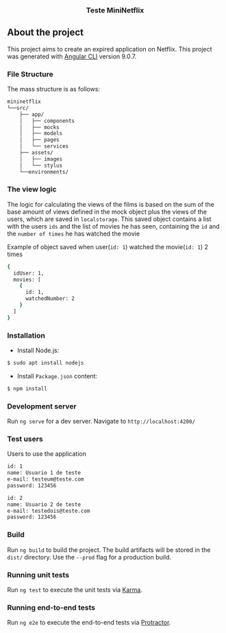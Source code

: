 <p align="center">
  <h3 align="center">Teste MiniNetflix</h3>
</p>

## About the project

This project aims to create an expired application on Netflix. This project was generated with [Angular CLI](https://github.com/angular/angular-cli) version 9.0.7.

### File Structure

The mass structure is as follows:

```bash
mininetflix
└──src/
    ├── app/
    │   ├── components
    │   ├── mocks
    │   ├── models
    │   ├── pages
    │   └── services
    ├── assets/
    │   ├── images
    │   └── stylus
    └──environments/
```


### The view logic

The logic for calculating the views of the films is based on the sum of the base amount of views defined in the mock object plus the views of the users, which are saved in `localstorage`. This saved object contains a list with the users `ids` and the list of movies he has seen, containing the `id` and the `number of times` he has watched the movie

Example of object saved when user(`id: 1`) watched the movie(`id: 1`) 2 times

```bash
{
  idUser: 1,
  movies: [
    {
      id: 1,
      watchedNumber: 2
    }
  ]
}
```

### Installation

- Install Node.js:

```bash
$ sudo apt install nodejs
```

- Install `Package.json` content:

```bash
$ npm install
```

### Development server

Run `ng serve` for a dev server.
Navigate to `http://localhost:4200/`

### Test users

Users to use the application

```bash
id: 1
name: Usuario 1 de teste
e-mail: testeum@teste.com
password: 123456
```

```bash
id: 2
name: Usuario 2 de teste
e-mail: testedois@teste.com
password: 123456
```

### Build

Run `ng build` to build the project. The build artifacts will be stored in the `dist/` directory. Use the `--prod` flag for a production build.

### Running unit tests

Run `ng test` to execute the unit tests via [Karma](https://karma-runner.github.io).

### Running end-to-end tests

Run `ng e2e` to execute the end-to-end tests via [Protractor](http://www.protractortest.org/).
